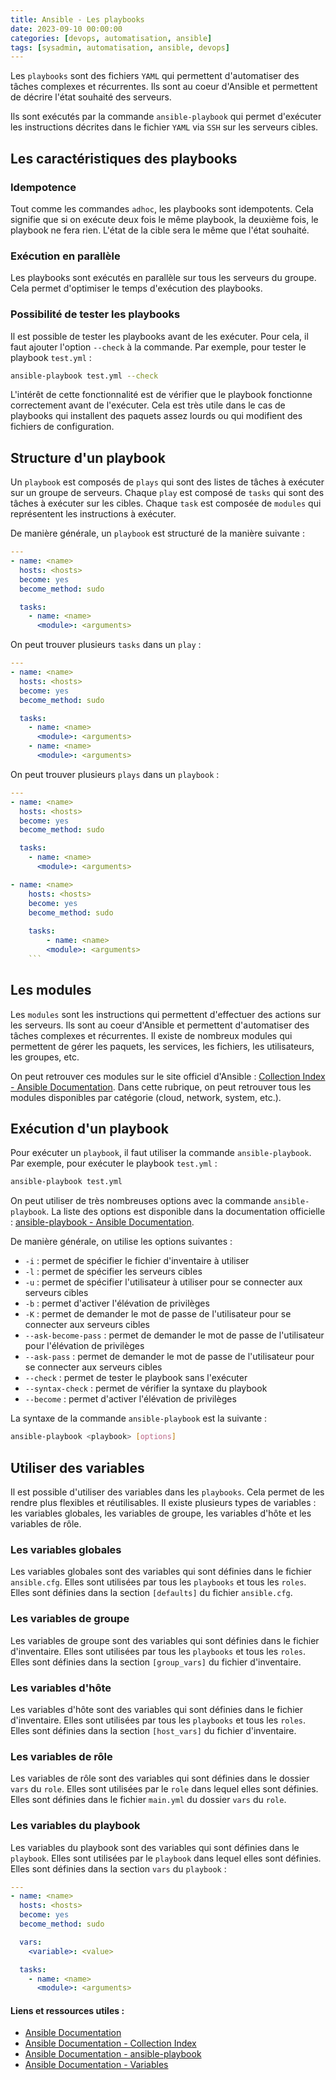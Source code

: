 ```yaml
---
title: Ansible - Les playbooks
date: 2023-09-10 00:00:00  
categories: [devops, automatisation, ansible]
tags: [sysadmin, automatisation, ansible, devops]
---
```


Les `playbooks` sont des fichiers `YAML` qui permettent d'automatiser des tâches complexes et récurrentes. Ils sont au coeur d'Ansible et permettent de décrire l'état souhaité des serveurs. 

Ils sont exécutés par la commande `ansible-playbook` qui permet d'exécuter les instructions décrites dans le fichier `YAML` via `SSH` sur les serveurs cibles.

## Les caractéristiques des playbooks

### Idempotence

Tout comme les commandes `adhoc`, les playbooks sont idempotents. Cela signifie que si on exécute deux fois le même playbook, la deuxième fois, le playbook ne fera rien. L'état de la cible sera le même que l'état souhaité.

### Exécution en parallèle

Les playbooks sont exécutés en parallèle sur tous les serveurs du groupe. Cela permet d'optimiser le temps d'exécution des playbooks.

### Possibilité de tester les playbooks

Il est possible de tester les playbooks avant de les exécuter. Pour cela, il faut ajouter l'option `--check` à la commande. Par exemple, pour tester le playbook `test.yml` :

```bash
ansible-playbook test.yml --check
```

L'intérêt de cette fonctionnalité est de vérifier que le playbook fonctionne correctement avant de l'exécuter. Cela est très utile dans le cas de playbooks qui installent des paquets assez lourds ou qui modifient des fichiers de configuration.

## Structure d'un playbook

Un `playbook` est composés de `plays` qui sont des listes de tâches à exécuter sur un groupe de serveurs. Chaque `play` est composé de `tasks` qui sont des tâches à exécuter sur les cibles. Chaque `task` est composée de `modules` qui représentent les instructions à exécuter.

De manière générale, un `playbook` est structuré de la manière suivante :

```yaml
---
- name: <name>
  hosts: <hosts>
  become: yes
  become_method: sudo

  tasks:
    - name: <name>
      <module>: <arguments>
```

On peut trouver plusieurs `tasks` dans un `play` :

```yaml
---
- name: <name>
  hosts: <hosts>
  become: yes
  become_method: sudo

  tasks:
    - name: <name>
      <module>: <arguments>
    - name: <name>
      <module>: <arguments>
```

On peut trouver plusieurs `plays` dans un `playbook` :

```yaml
---
- name: <name>
  hosts: <hosts>
  become: yes
  become_method: sudo

  tasks:
    - name: <name>
      <module>: <arguments>

- name: <name>
    hosts: <hosts>
    become: yes
    become_method: sudo
    
    tasks:
        - name: <name>
        <module>: <arguments>
    ```
```

## Les modules

Les `modules` sont les instructions qui permettent d'effectuer des actions sur les serveurs. Ils sont au coeur d'Ansible et permettent d'automatiser des tâches complexes et récurrentes. Il existe de nombreux modules qui permettent de gérer les paquets, les services, les fichiers, les utilisateurs, les groupes, etc.

On peut retrouver ces modules sur le site officiel d'Ansible : [Collection Index - Ansible Documentation](https://docs.ansible.com/ansible/latest/collections/index.html). Dans cette rubrique, on peut retrouver tous les modules disponibles par catégorie (cloud, network, system, etc.).

## Exécution d'un playbook

Pour exécuter un `playbook`, il faut utiliser la commande `ansible-playbook`. Par exemple, pour exécuter le playbook `test.yml` :

```bash
ansible-playbook test.yml
```

On peut utiliser de très nombreuses options avec la commande `ansible-playbook`. La liste des options est disponible dans la documentation officielle : [ansible-playbook - Ansible Documentation](https://docs.ansible.com/ansible/latest/cli/ansible-playbook.html).

De manière générale, on utilise les options suivantes :
- `-i` : permet de spécifier le fichier d'inventaire à utiliser
- `-l` : permet de spécifier les serveurs cibles
- `-u` : permet de spécifier l'utilisateur à utiliser pour se connecter aux serveurs cibles
- `-b` : permet d'activer l'élévation de privilèges
- `-K` : permet de demander le mot de passe de l'utilisateur pour se connecter aux serveurs cibles
- `--ask-become-pass` : permet de demander le mot de passe de l'utilisateur pour l'élévation de privilèges
- `--ask-pass` : permet de demander le mot de passe de l'utilisateur pour se connecter aux serveurs cibles
- `--check` : permet de tester le playbook sans l'exécuter
- `--syntax-check` : permet de vérifier la syntaxe du playbook
- `--become` : permet d'activer l'élévation de privilèges

La syntaxe de la commande `ansible-playbook` est la suivante :

```bash
ansible-playbook <playbook> [options]
```

## Utiliser des variables

Il est possible d'utiliser des variables dans les `playbooks`. Cela permet de les rendre plus flexibles et réutilisables. Il existe plusieurs types de variables : les variables globales, les variables de groupe, les variables d'hôte et les variables de rôle.

### Les variables globales

Les variables globales sont des variables qui sont définies dans le fichier `ansible.cfg`. Elles sont utilisées par tous les `playbooks` et tous les `roles`. Elles sont définies dans la section `[defaults]` du fichier `ansible.cfg`.

### Les variables de groupe

Les variables de groupe sont des variables qui sont définies dans le fichier d'inventaire. Elles sont utilisées par tous les `playbooks` et tous les `roles`. Elles sont définies dans la section `[group_vars]` du fichier d'inventaire.

### Les variables d'hôte

Les variables d'hôte sont des variables qui sont définies dans le fichier d'inventaire. Elles sont utilisées par tous les `playbooks` et tous les `roles`. Elles sont définies dans la section `[host_vars]` du fichier d'inventaire.

### Les variables de rôle

Les variables de rôle sont des variables qui sont définies dans le dossier `vars` du `role`. Elles sont utilisées par le `role` dans lequel elles sont définies. Elles sont définies dans le fichier `main.yml` du dossier `vars` du `role`.

### Les variables du playbook

Les variables du playbook sont des variables qui sont définies dans le `playbook`. Elles sont utilisées par le `playbook` dans lequel elles sont définies. Elles sont définies dans la section `vars` du `playbook` : 

```yaml
---
- name: <name>
  hosts: <hosts>
  become: yes
  become_method: sudo

  vars:
    <variable>: <value>

  tasks:
    - name: <name>
      <module>: <arguments>
```

#### Liens et ressources utiles :

- [Ansible Documentation](https://docs.ansible.com/ansible/latest/index.html)
- [Ansible Documentation - Collection Index](https://docs.ansible.com/ansible/latest/collections/index.html)
- [Ansible Documentation - ansible-playbook](https://docs.ansible.com/ansible/latest/cli/ansible-playbook.html)
- [Ansible Documentation - Variables](https://docs.ansible.com/ansible/latest/user_guide/playbooks_variables.html)